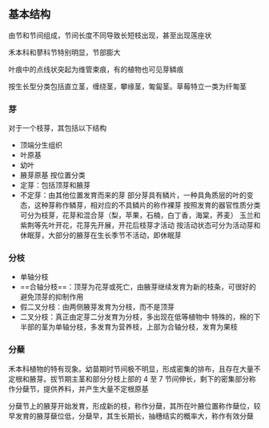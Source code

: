 ## 基本结构

由节和节间组成，节间长度不同导致长短枝出现，甚至出现莲座状

禾本科和蓼科节特别明显，节部膨大

叶痕中的点线状突起为维管束痕，有的植物也可见芽鳞痕

按生长型分类包括直立茎，缠绕茎，攀缘茎，匍匐茎。草莓特立一类为纤匍茎

### 芽

对于一个枝芽，其包括以下结构

- 顶端分生组织
- 叶原基
- 幼叶
- 腋芽原基
按位置分类
- 定芽：包括顶芽和腋芽
- 不定芽：由其他位置发育而来的芽
部分芽具有鳞片，一种具角质层的叶的变态，这种芽称作鳞芽，相对应的不具鳞片的称作裸芽
按照发育的器官性质分类可分为枝芽，花芽和混合芽（梨，苹果，石楠，白丁香，海棠，荞麦）
玉兰和紫荆等先叶开花，花芽先开展，开花后枝芽才活动
按活动状态可分为活动芽和休眠芽，大部分的腋芽在生长季节不活动，即休眠芽
### 分枝
- 单轴分枝
- ==合轴分枝==：顶芽为花芽或死亡，由腋芽继续发育为新的枝条，可很好的避免顶芽的抑制作用
- 假二叉分枝：由两侧腋芽发育为分枝，而不是顶芽
- 二叉分枝：真正由定芽二分发育为分枝，多出现在低等植物中
特殊的，棉的下半部的茎为单轴分枝，多发育为营养枝，上部为合轴分枝，发育为果枝
### 分蘖

禾本科植物的特有现象。幼苗期时节间极不明显，形成密集的排布，且存在大量不定根和腋芽。拔节期主茎和部分分枝上部的 4 至 7 节间伸长，剩下的密集部分称作分蘖节，提供养料，并产生大量不定根原基

分蘖节上的腋芽开始发育，形成新的枝，称作分蘖，其所在叶腋位置称作蘖位，较早发育的腋芽蘖位低，分蘖早，其生长期长，抽穗结实的概率大，称作有效分蘖